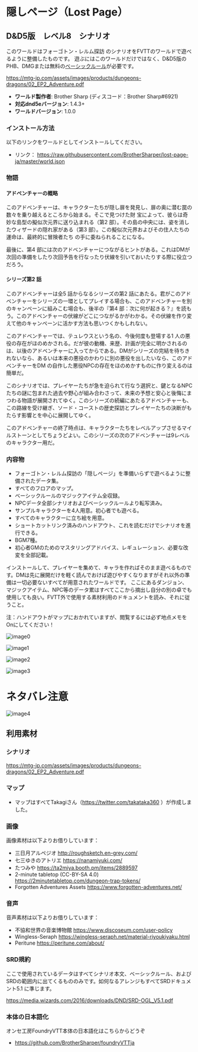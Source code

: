 # 隠しページ（Lost Page）
## D&D5版　レベル8　シナリオ

このワールドはフォーゴトン・レルム探訪 のシナリオをFVTTのワールドで遊べるように整備したものです。
遊ぶにはこのワールドだけではなく、D&D5版のPHB、DMGまたは無料の[ベーシックルール](https://hobbyjapan.co.jp/dd/news/basic_rule.html)が必要です。

https://mtg-jp.com/assets/images/products/dungeons-dragons/02_EP2_Adventure.pdf

* **ワールド製作者**: Brother Sharp (ディスコード：Brother Sharp#6921)
* **対応dnd5eバージョン**: 1.4.3+
* **ワールドバージョン**: 1.0.0

### インストール方法

以下のリンクをワールドとしてインストールしてください。

* リンク： https://raw.githubusercontent.com/BrotherSharper/lost-page-ja/master/world.json

### 物語
#### アドベンチャーの概略
このアドベンチャーは、キャラクターたちが隠し扉を発見し、扉の奥に潜む罠の数々を乗り越えるところから始まる。そこで見つけた財 宝によって、彼らは奇妙な島型の擬似次元界に送り込まれる（第2 部）。その島の中央には、姿を消したウィザードの隠れ家がある（第3 部）。この擬似次元界およびその住人たちの運命は、最終的に冒険者たち の手に委ねられることになる。

最後に、第4 部には次のアドベンチャーにつながるヒントがある。これはDMが次回の準備をしたり次回予告を行なったり伏線を引いておいたりする際に役立つだろう。

#### シリーズ第2 話
このアドベンチャーは全5 話からなるシリーズの第2 話にあたる。君がこのアドベンチャーをシリーズの一環としてプレイする場合も、このアドベンチャーを別のキャンペーンに組みこむ場合も、後半の『第4 部：次に何が起きる？』を読もう。このアドベンチャーの伏線がどこにつながるかがわかる。その伏線を作り変えて他のキャンペーンに活かす方法も思いつくかもしれない。

このアドベンチャーでは、テュレウスという名の、今後何度も登場する1 人の悪役の存在がほのめかされる。だが彼の動機、来歴、計画が完全に明かされるのは、以後のアドベンチャーに入ってからである。DMがシリーズの完結を待ちきれないなら、あるいは本来の悪役のかわりに別の悪役を出したいなら、このアドベンチャーをDM の自作した悪役NPCの存在をほのめかすものに作り変えるのは簡単だ。

このシナリオでは、プレイヤーたちが急を迫られて行なう選択と、鍵となるNPC たちの謎に包まれた過去や野心が組み合わさって、未来の予想と安心と後悔にまつわる物語が展開されてゆく。このシリーズの続編にあたるアドベンチャーも、この路線を受け継ぎ、ソード・コーストの歴史探訪とプレイヤーたちの決断がもたらす影響とを中心に展開してゆく。

このアドベンチャーの終了時点は、キャラクターたちをレベルアップさせるマイルストーンとしてちょうどよい。このシリーズの次のアドベンチャーは9レベルのキャラクター用だ。

### 内容物
* フォーゴトン・レルム探訪の「隠しページ」を準備いらずで遊べるように整備されたデータ集。
* すべてのフロアのマップ。
* ベーシックルールのマジックアイテム全収録。
* NPCデータ全部シナリオおよびベーシックルールより転写済み。
* サンプルキャラクターを4人用意。初心者でも遊べる。
* すべてのキャラクターに立ち絵を用意。
* ショートカットリンク済みのハンドアウト、これを読むだけでシナリオを進行できる。
* BGM7種。
* 初心者GMのためのマスタリングアドバイス、レギュレーション、必要な改変を全部記載。

インストールして、プレイヤーを集めて、キャラを作ればそのまま遊べるものです。DMは先に展開だけを軽く読んでおけば遊びやすくなりますがそれ以外の準備は一切必要ないすべてが用意されたワールドです。
ここにあるダンジョン、マジックアイテム、NPC等のデータ累はすべてここから摘出し自分の別の卓でも使用しても良い。FVTT外で使用する素材利用のドキュメントを読み、それに従うこと。

注：ハンドアウトがマップにおかれていますが、閲覧するには必ず地点メモをOnにしてください！

![image0](https://github.com/BrotherSharper/scarlet-flame-ja/blob/master/images/Mapmemo.jpg)

![image1](https://github.com/BrotherSharper/lost-page-ja/blob/master/promo-1.jpg)

![image2](https://github.com/BrotherSharper/lost-page-ja/blob/master/promo-2.jpg)

![image3](https://github.com/BrotherSharper/lost-page-ja/blob/master/promo-3.jpg)

# ネタバレ注意



![image4](https://github.com/BrotherSharper/lost-page-ja/blob/master/Promo-4.gif)

## 利用素材
### シナリオ
https://mtg-jp.com/assets/images/products/dungeons-dragons/02_EP2_Adventure.pdf

### マップ
- マップはすべてTakagiさん（https://twitter.com/takataka360 ）が作成しました。

### 画像
画像素材は以下よりお借りしています：

- 三日月アルペジオ
http://roughsketch.en-grey.com/
- 七三ゆきのアトリエ
https://nanamiyuki.com/
- たつみや
https://ta2miya.booth.pm/items/2889597
- 2-minute tabletop (CC-BY-SA 4.0)
https://2minutetabletop.com/dungeon-trap-tokens/
- Forgotten Adventures Assets
https://www.forgotten-adventures.net/

### 音声
音声素材は以下よりお借りしています：

- 不協和世界の音楽博物館
https://www.discoseum.com/user-policy
- Wingless-Seraph
https://wingless-seraph.net/material-riyoukiyaku.html
- Peritune
https://peritune.com/about/

### SRD規約
ここで使用されているデータはすべてシナリオ本文、ベーシックルール、およびSRDの範囲内に出てくるもののみです。如何なるアレンジもすべてSRDドキュメント5.1 に準じます。

https://media.wizards.com/2016/downloads/DND/SRD-OGL_V5.1.pdf

### 本体の日本語化
オンセ工房FoundryVTT本体の日本語化はこちらからどうぞ

* https://github.com/BrotherSharper/foundryVTTja